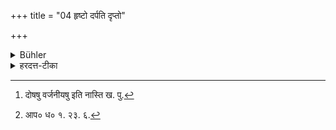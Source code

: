 +++
title = "04 हृष्टो दर्पति दृप्तो"

+++

<details><summary>Bühler</summary>

4. A man elated (with success) becomes proud, a proud man transgresses the law, but through the transgression of the law hell indeed (becomes his portion).
</details>

<details><summary>हरदत्त-टीका</summary>

## सूत्रम्
हृष्टो दर्पति दृप्तो धर्ममतिक्रामति धर्मातिक्रमे खलु पुनर्नरकः ॥ ४॥  
### प्रस्तावः
पूजा कार्येत्युक्तम् । तद्विरोधी हर्षो वर्ज्य इत्याह—  
## टिप्पनी
अभिमतलाभादिनिमित्तश्चित्तविकारो हर्षः । तद्युक्तो हृष्टः । स दर्पति दृप्यति। दर्पो गर्वोऽभिमानः। दृप्तो धर्ममतिक्रामति, पूज्यपूजनादिकं प्रति स्तब्धत्वात् । खलुपुनश्शब्दो वाक्यालङ्कारे । धर्मातिक्रमे खलु पुनर्नरको भवति निरय प्रतिपद्यते । तस्माद्धर्मातिक्रममूलभूतो हर्षो न कर्तव्यः । यद्यपि भूतदाहीयेषु [^१]दोषेषु वर्जनीयेषु हर्षोऽपि, [^२]वक्ष्यते । तथापीह विशेषेण हर्षस्य वर्जनार्थोऽयमारम्भः ! योगाङ्गात्वाद्वक्ष्यमाणस्य ॥ ४॥  

[^१]:

    दोषषु वर्जनीयषु इति नास्ति ख. पु.   

[^२]: आप० ध० १. २३. ६.
</details>
